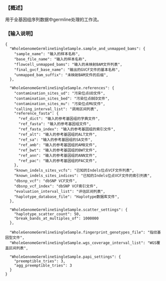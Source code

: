 ### 【概述】
用于全基因组序列数据中germline处理的工作流。

### 【输入说明】
    {
      "WholeGenomeGermlineSingleSample.sample_and_unmapped_bams": {
        "sample_name": "输入的样本名称",
        "base_file_name": "输入的样本名称",
        "flowcell_unmapped_bams": "输入的未映射BAM文件列表",
        "final_gvcf_base_name": "输出的GVCF文件的基本名称",
        "unmapped_bam_suffix": "未映射BAM文件的后缀",
      },
    
      "WholeGenomeGermlineSingleSample.references": {
        "contamination_sites_ud": "污染位点UD文件",
        "contamination_sites_bed": "污染位点BED文件",
        "contamination_sites_mu": "污染位点MU文件",
        "calling_interval_list": "调用区间列表",
        "reference_fasta": {
          "ref_dict": "输入的参考基因组的字典文件",
          "ref_fasta": "输入的参考基因组文件",
          "ref_fasta_index": "输入的参考基因组的索引文件",
          "ref_alt": "输入的参考基因组的ALT文件",
          "ref_sa": "输入的参考基因组的SA文件",
          "ref_amb": "输入的参考基因组的AMB文件",
          "ref_bwt": "输入的参考基因组的BWT文件",
          "ref_ann": "输入的参考基因组的ANN文件",
          "ref_pac": "输入的参考基因组的PAC文件",
        },
        "known_indels_sites_vcfs": "已知的Indels位点VCF文件列表",
        "known_indels_sites_indices": "已知的Indels位点VCF文件的索引列表",
        "dbsnp_vcf": "dbSNP VCF文件",
        "dbsnp_vcf_index": "dbSNP VCF索引文件",
        "evaluation_interval_list": "评估区间列表",
        "haplotype_database_file": "Haplotype数据库文件",
      },
    
      "WholeGenomeGermlineSingleSample.scatter_settings": {
        "haplotype_scatter_count": 50,
        "break_bands_at_multiples_of": 1000000
      },
    
      "WholeGenomeGermlineSingleSample.fingerprint_genotypes_file": "指纹基因型文件",
      "WholeGenomeGermlineSingleSample.wgs_coverage_interval_list": "WGS覆盖区间列表",
    
      "WholeGenomeGermlineSingleSample.papi_settings": {
        "preemptible_tries": 3,
        "agg_preemptible_tries": 3
      }
    }